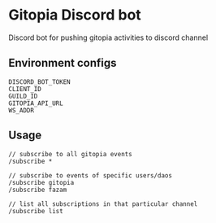 # Gitopia Discord bot

Discord bot for pushing gitopia activities to discord channel

## Environment configs

```
DISCORD_BOT_TOKEN
CLIENT_ID
GUILD_ID
GITOPIA_API_URL
WS_ADDR
```

## Usage

```
// subscribe to all gitopia events
/subscribe *

// subscribe to events of specific users/daos
/subscribe gitopia
/subscribe fazam

// list all subscriptions in that particular channel
/subscribe list
```
